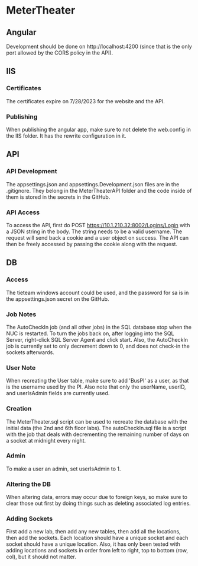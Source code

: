 # MeterTheater

## Angular
Development should be done on http://localhost:4200 (since that is the only port allowed by the CORS policy in the API).

## IIS
### Certificates
The certificates expire on 7/28/2023 for the website and the API.
### Publishing
When publishing the angular app, make sure to not delete the web.config in the IIS folder. It has the rewrite configuration in it.

## API
### API Development
The appsettings.json and appsettings.Development.json files are in the .gitignore. They belong in the MeterTheaterAPI folder and the code inside of them is stored in the secrets in the GitHub.
### API Access
To access the API, first do POST https://10.1.210.32:8002/Logins/Login with a JSON string in the body. The string needs to be a valid username. The request will send back a cookie and a user object on success. The API can then be freely accessed by passing the cookie along with the request.

## DB
### Access
The tieteam windows account could be used, and the password for sa is in the appsettings.json secret on the GitHub.
### Job Notes
The AutoCheckIn job (and all other jobs) in the SQL database stop when the NUC is restarted. To turn the jobs back on, after logging into the SQL Server, right-click SQL Server Agent and click start.
Also, the AutoCheckIn job is currently set to only decrement down to 0, and does not check-in the sockets afterwards.
### User Note
When recreating the User table, make sure to add 'BusPI' as a user, as that is the username used by the PI. Also note that only the userName, userID, and userIsAdmin fields are currently used.
### Creation
The MeterTheater.sql script can be used to recreate the database with the initial data (the 2nd and 6th floor labs). The autoCheckIn.sql file is a script with the job that deals with decrementing the remaining number of days on a socket at midnight every night.
### Admin
To make a user an admin, set userIsAdmin to 1.
### Altering the DB
When altering data, errors may occur due to foreign keys, so make sure to clear those out first by doing things such as deleting associated log entries.
### Adding Sockets
First add a new lab, then add any new tables, then add all the locations, then add the sockets. Each location should have a unique socket and each socket should have a unique location. Also, it has only been tested with adding locations and sockets in order from left to right, top to bottom (row, col), but it should not matter.